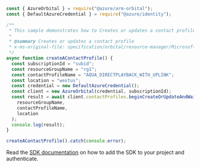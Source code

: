 ```javascript
const { AzureOrbital } = require("@azure/arm-orbital");
const { DefaultAzureCredential } = require("@azure/identity");

/**
 * This sample demonstrates how to Creates or updates a contact profile
 *
 * @summary Creates or updates a contact profile
 * x-ms-original-file: specification/orbital/resource-manager/Microsoft.Orbital/stable/2022-03-01/examples/ContactProfileCreate.json
 */
async function createAContactProfile() {
  const subscriptionId = "subid";
  const resourceGroupName = "rg1";
  const contactProfileName = "AQUA_DIRECTPLAYBACK_WITH_UPLINK";
  const location = "westus";
  const credential = new DefaultAzureCredential();
  const client = new AzureOrbital(credential, subscriptionId);
  const result = await client.contactProfiles.beginCreateOrUpdateAndWait(
    resourceGroupName,
    contactProfileName,
    location
  );
  console.log(result);
}

createAContactProfile().catch(console.error);
```

Read the [SDK documentation](https://github.com/Azure/azure-sdk-for-js/blob/%40azure%2Farm-orbital_1.0.0/sdk/orbital/arm-orbital/README.md) on how to add the SDK to your project and authenticate.
